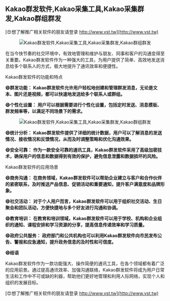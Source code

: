 ## **Kakao群发软件,Kakao采集工具,Kakao采集群发,Kakao群组群发**

[😍想了解推广相关软件的朋友请登录 http://www.vst.tw](http://www.vst.tw)

 <center><img src="https://vst.tw/MP4/tuiguang/png/3.png" alt="Kakao群发软件,Kakao采集工具,Kakao采集群发,Kakao群组群发"></center>

在当今快节奏的社交环境中，有效地管理和维护与朋友、同事和客户的沟通变得至关重要。Kakao群发软件作为一种强大的工具，为用户提供了简单、高效地发送消息给多个联系人的方式，极大地提升了通讯效率和便捷性。

Kakao群发软件的功能和特点

**😄群发功能： Kakao群发软件允许用户轻松地创建和管理群发消息，无论是文本、图片还是视频，都可以快速地发送给多个联系人或群组。**

**😄个性化设置： 用户可以根据需要进行个性化设置，包括定时发送、消息模板、群发频率等，以满足不同场景下的需求。**

 <center><img src="https://vst.tw/MP4/tuiguang/png/4.png" alt="Kakao群发软件,Kakao采集工具,Kakao采集群发,Kakao群组群发"></center>

**😄统计分析： Kakao群发软件提供了详细的统计数据，用户可以了解消息的发送情况、接收情况和反馈情况，从而及时调整策略和优化沟通效果。**

**😄安全可靠： 作为一款安全可靠的通讯工具，Kakao群发软件采用了高级加密技术，确保用户的信息和数据得到有效的保护，避免信息泄露和数据损坏的风险。**

Kakao群发软件的应用场景

**😄商务沟通： 在商务领域，Kakao群发软件可以帮助企业建立与客户和合作伙伴的紧密联系，及时推送产品信息、促销活动和重要通知，提升客户满意度和品牌形象。**

**😄社交活动： 对于个人用户而言，Kakao群发软件可以用于组织社交活动、生日聚会和团队活动，方便快捷地与多个好友进行沟通和协调。**

**😄教育培训： 在教育和培训领域，Kakao群发软件可以用于学校、机构和企业组织的通知、课程安排和学习资源的分享，提高信息传递效率和学习质量。**

**😄政府公共服务： 政府部门和公共机构也可以利用Kakao群发软件向市民发布公告、警报和应急通知，提升政务信息的及时性和可信度。**

**😄结语**

Kakao群发软件作为一款功能强大、操作简便的通讯工具，在各个领域都有着广泛的应用前景。通过提高通讯效率、加强沟通联络，Kakao群发软件将成为用户日常生活和工作中不可或缺的利器，帮助他们更好地管理和利用人际网络，实现个人和组织的发展目标。

[😍想了解推广相关软件的朋友请登录 http://www.vst.tw](http://www.vst.tw)



